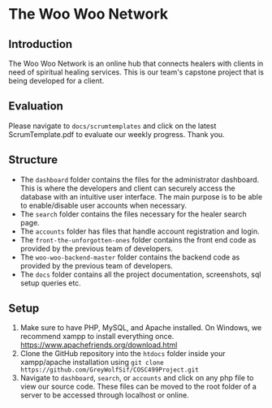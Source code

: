 # The Woo Woo Network

## Introduction
The Woo Woo Network is an online hub that connects healers with clients in need of spiritual healing services. This is our team's capstone project that is being developed for a client.

## Evaluation
Please navigate to `docs/scrumtemplates` and click on the latest ScrumTemplate.pdf to evaluate our weekly progress. Thank you.

## Structure
- The `dashboard` folder contains the files for the administrator dashboard. This is where the developers and client can securely access the database with an intuitive user interface. The main purpose is to be able to enable/disable user accounts when necessary.
- The `search` folder contains the files necessary for the healer search page.
- The `accounts` folder has files that handle account registration and login.
- The `front-the-unforgotten-ones` folder contains the front end code as provided by the previous team of developers.
- The `woo-woo-backend-master` folder contains the backend code as provided by the previous team of developers.
- The `docs` folder contains all the project documentation, screenshots, sql setup queries etc.

## Setup
1) Make sure to have PHP, MySQL, and Apache installed. On Windows, we recommend xampp to install everything once. https://www.apachefriends.org/download.html
2) Clone the GitHub repository into the `htdocs` folder inside your xampp/apache installation using `git clone https://github.com/GreyWolfSif/COSC499Project.git`
3) Navigate to `dashboard`, `search`, or `accounts` and click on any php file to view our source code. These files can be moved to the root folder of a server to
be accessed through localhost or online.
